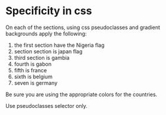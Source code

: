 # Specificity in css

On each of the sections, using css pseudoclasses and gradient backgrounds apply the following:

1. the first section have the Nigeria flag
2. section section is japan flag
3. third section is gambia
4. fourth is gabon
5. fifth is france
6. sixth is belgium
7. seven is germany

Be sure you are using the appropriate colors for the countries.

Use pseudoclasses selector only.

